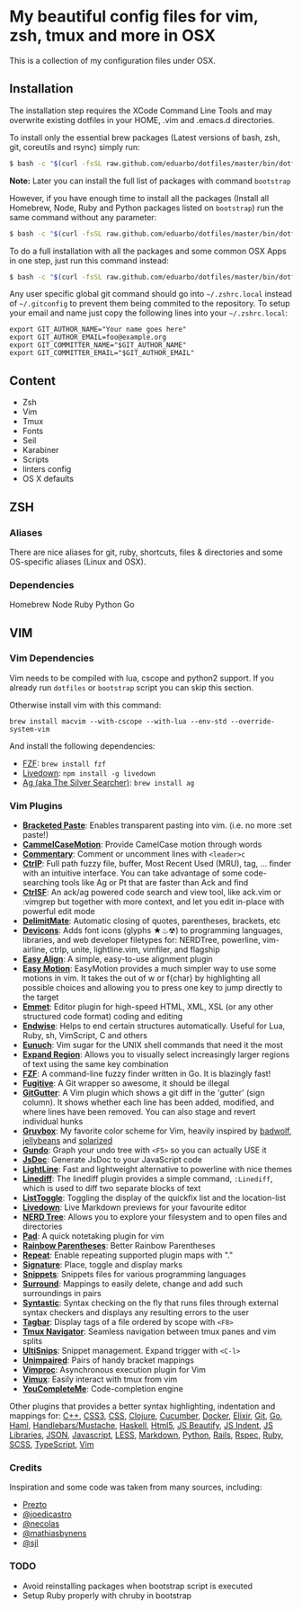 My beautiful config files for vim, zsh, tmux and more in OSX
============================================================

This is a collection of my configuration files under OSX.

Installation
------------

The installation step requires the XCode Command Line Tools and may overwrite
existing dotfiles in your HOME, .vim and .emacs.d directories.

To install only the essential brew packages (Latest versions of bash, zsh,
git, coreutils and rsync) simply run:

```bash
$ bash -c "$(curl -fsSL raw.github.com/eduarbo/dotfiles/master/bin/dotfiles)" -- --minimal
```

**Note:** Later you can install the full list of packages with command
`bootstrap`

However, if you have enough time to install all the packages (Install all
Homebrew, Node, Ruby and Python packages listed on `bootstrap`) run the same
command without any parameter:

```bash
$ bash -c "$(curl -fsSL raw.github.com/eduarbo/dotfiles/master/bin/dotfiles)"
```

To do a full installation with all the packages and some common OSX Apps in one
step, just run this command instead:

```bash
$ bash -c "$(curl -fsSL raw.github.com/eduarbo/dotfiles/master/bin/dotfiles)" -- --with-apps
```

Any user specific global git command should go into `~/.zshrc.local` instead of
`~/.gitconfig` to prevent them being commited to the repository. To setup your
email and name just copy the following lines into your `~/.zshrc.local`:

    export GIT_AUTHOR_NAME="Your name goes here"
    export GIT_AUTHOR_EMAIL=foo@example.org
    export GIT_COMMITTER_NAME="$GIT_AUTHOR_NAME"
    export GIT_COMMITTER_EMAIL="$GIT_AUTHOR_EMAIL"


Content
-------

- Zsh
- Vim
- Tmux
- Fonts
- Seil
- Karabiner
- Scripts
- linters config
- OS X defaults


ZSH
---

### Aliases

There are nice aliases for git, ruby, shortcuts, files & directories and some
OS-specific aliases (Linux and OSX).

### Dependencies

Homebrew
Node
Ruby
Python
Go

VIM
---

### Vim Dependencies

Vim needs to be compiled with lua, cscope and python2 support. If you already
run `dotfiles` or `bootstrap` script you can skip this section.

Otherwise install vim with this command:

    brew install macvim --with-cscope --with-lua --env-std --override-system-vim

And install the following dependencies:
- [FZF](https://github.com/junegunn/fzf): `brew install fzf`
- [Livedown](https://github.com/shime/livedown): `npm install -g livedown`
- [Ag (aka The Silver Searcher)](https://github.com/ggreer/the_silver_searcher):
    `brew install ag`


### Vim Plugins

- [**Bracketed Paste**](http://github.com/ConradIrwin/vim-bracketed-paste): Enables transparent pasting into vim. (i.e. no more :set paste!)
- [**CammelCaseMotion**](http://github.com/bkad/CamelCaseMotion): Provide CamelCase motion through words
- [**Commentary**](http://github.com/tpope/vim-commentary): Comment or uncomment lines with `<leader>c`
- [**CtrlP**](http://github.com/ctrlpvim/ctrlp.vim): Full path fuzzy file, buffer, Most Recent Used (MRU), tag, ... finder with an intuitive interface. You can take advantage of some code-searching tools like Ag or Pt that are faster than Ack and find
- [**CtrlSF**](http://github.com/dyng/ctrlsf.vim): An ack/ag powered code search and view tool, like ack.vim or :vimgrep but together with more context, and let you edit in-place with powerful edit mode
- [**DelimitMate**](http://github.com/Raimondi/delimitMate): Automatic closing of quotes, parentheses, brackets, etc
- [**Devicons**](http://github.com/ryanoasis/vim-devicons): Adds font icons (glyphs ★♨☢) to programming languages, libraries, and web developer filetypes for: NERDTree, powerline, vim-airline, ctrlp, unite, lightline.vim, vimfiler, and flagship
- [**Easy Align**](http://github.com/junegunn/vim-easy-align): A simple, easy-to-use alignment plugin
- [**Easy Motion**](http://github.com/Lokaltog/vim-easymotion): EasyMotion provides a much simpler way to use some motions in vim. It takes the <number> out of <number>w or <number>f{char} by highlighting all possible choices and allowing you to press one key to jump directly to the target
- [**Emmet**](http://github.com/mattn/emmet-vim): Editor plugin for high-speed HTML, XML, XSL (or any other structured code format) coding and editing
- [**Endwise**](http://github.com/tpope/vim-endwise): Helps to end certain structures automatically. Useful for Lua, Ruby, sh, VimScript, C and others
- [**Eunuch**](http://github.com/tpope/vim-eunuch): Vim sugar for the UNIX shell commands that need it the most
- [**Expand Region**](http://github.com/): Allows you to visually select increasingly larger regions of text using the same key combination
- [**FZF**](http://github.com/junegunn/fzf.vim): A command-line fuzzy finder written in Go. It is blazingly fast!
- [**Fugitive**](http://github.com/tpope/vim-fugitive): A Git wrapper so awesome, it should be illegal
- [**GitGutter**](http://github.com/airblade/vim-gitgutter): A Vim plugin which shows a git diff in the 'gutter' (sign column). It shows whether each line has been added, modified, and where lines have been removed. You can also stage and revert individual hunks
- [**Gruvbox**](http://github.com/morhetz/gruvbox): My favorite color scheme for Vim, heavily inspired by [badwolf](https://github.com/sjl/badwolf), [jellybeans](https://github.com/nanotech/jellybeans.vim) and [solarized](http://ethanschoonover.com/solarized)
- [**Gundo**](http://github.com/sjl/gundo.vim): Graph your undo tree with `<F5>` so you can actually USE it
- [**JsDoc**](http://github.com/heavenshell/vim-jsdoc): Generate JsDoc to your JavaScript code
- [**LightLine**](http://github.com/itchyny/lightline.vim): Fast and lightweight alternative to powerline with nice themes
- [**Linediff**](http://github.com/AndrewRadev/linediff.vim): The linediff plugin provides a simple command, `:Linediff`, which is used to diff two separate blocks of text
- [**ListToggle**](http://github.com/Valloric/ListToggle): Toggling the display of the quickfix list and the location-list
- [**Livedown**](http://github.com/shime/vim-livedown): Live Markdown previews for your favourite editor
- [**NERD Tree**](http://github.com/scrooloose/nerdtree): Allows you to explore your filesystem and to open files and directories
- [**Pad**](http://github.com/fmoralesc/vim-pad): A quick notetaking plugin for vim
- [**Rainbow Parentheses**](http://github.com/kien/rainbow_parentheses.vim): Better Rainbow Parentheses
- [**Repeat**](http://github.com/tpope/vim-repeat): Enable repeating supported plugin maps with "."
- [**Signature**](http://github.com/kshenoy/vim-signature): Place, toggle and display marks
- [**Snippets**](http://github.com/honza/vim-snippets): Snippets files for various programming languages
- [**Surround**](http://github.com/tpope/vim-surround): Mappings to easily delete, change and add such surroundings in pairs
- [**Syntastic**](http://github.com/scrooloose/syntastic): Syntax checking on the fly that runs files through external syntax checkers and displays any resulting errors to the user
- [**Tagbar**](http://github.com/majutsushi/tagbar): Display tags of a file ordered by scope with `<F8>`
- [**Tmux Navigator**](http://github.com/christoomey/vim-tmux-navigator): Seamless navigation between tmux panes and vim splits
- [**UltiSnips**](http://github.com/majutsushi/tagbar): Snippet management. Expand trigger with `<C-l>`
- [**Unimpaired**](http://github.com/tpope/vim-unimpaired): Pairs of handy bracket mappings 
- [**Vimproc**](http://github.com/Shougo/vimproc.vim): Asynchronous execution plugin for Vim
- [**Vimux**](http://github.com/benmills/vimux): Easily interact with tmux from vim
- [**YouCompleteMe**](http://github.com/Valloric/YouCompleteMe): Code-completion engine

Other plugins that provides a better syntax highlighting, indentation and
mappings for:
 [C++](http://github.com/octol/vim-cpp-enhanced-highlight),
 [CSS3](http://github.com/hail2u/vim-css3-syntax),
 [CSS](http://github.com/JulesWang/css.vim),
 [Clojure](http://github.com/guns/vim-clojure-static),
 [Cucumber](http://github.com/tpope/vim-cucumber),
 [Docker](http://github.com/docker/docker/contrib/syntax/vim/),
 [Elixir](http://github.com/elixir-lang/vim-elixir),
 [Git](http://github.com/tpope/vim-git), [Go](http://github.com/fatih/vim-go),
 [Haml](http://github.com/tpope/vim-haml),
 [Handlebars/Mustache](http://github.com/mustache/vim-mustache-handlebars),
 [Haskell](http://github.com/neovimhaskell/haskell-vim),
 [Html5](http://github.com/othree/html5.vim),
 [JS Beautify](http://github.com/maksimr/vim-jsbeautify),
 [JS Indent](http://github.com/jason0x43/vim-js-indent),
 [JS Libraries](http://github.com/othree/javascript-libraries-syntax.vim),
 [JSON](http://github.com/elzr/vim-json),
 [Javascript](http://github.com/othree/yajs.vim),
 [LESS](http://github.com/groenewege/vim-less),
 [Markdown](http://github.com/plasticboy/vim-markdown),
 [Python](http://github.com/hdima/python-syntax),
 [Rails](http://github.com/tpope/vim-rails),
 [Rspec](http://github.com/skwp/vim-rspec),
 [Ruby](http://github.com/vim-ruby/vim-ruby),
 [SCSS](http://github.com/cakebaker/scss-syntax.vim),
 [TypeScript](http://github.com/leafgarland/typescript-vim),
 [Vim](http://github.com/tejr/vim-tmux)


### Credits
Inspiration and some code was taken from many sources, including:

* [Prezto](https://github.com/sorin-ionescu/prezto/)
* [@joedicastro](https://github.com/joedicastro/dotfiles)
* [@necolas](https://github.com/necolas/dotfiles)
* [@mathiasbynens](https://github.com/mathiasbynens/dotfiles)
* [@sjl](https://bitbucket.org/sjl/dotfiles)


### TODO

* Avoid reinstalling packages when bootstrap script is executed
* Setup Ruby properly with chruby in bootstrap

